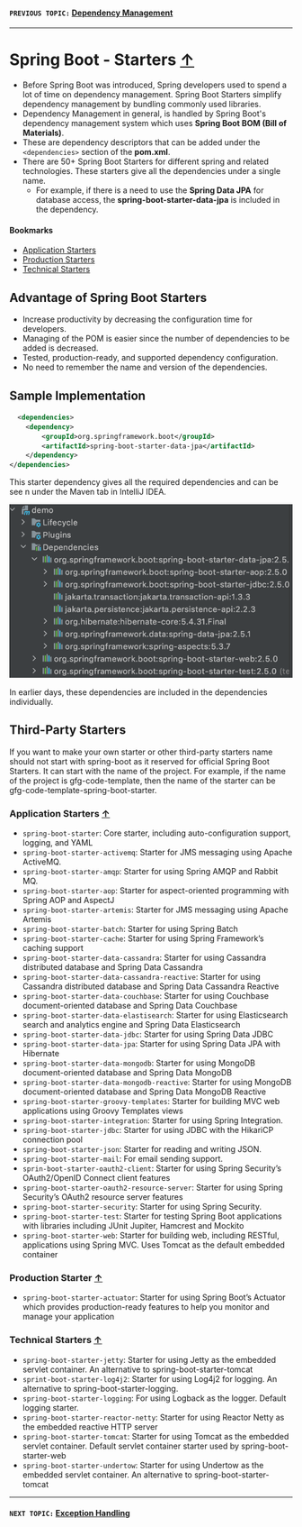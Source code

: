 #### `PREVIOUS TOPIC:` [Dependency Management](3_dependency-management.md)
-----
# Spring Boot - Starters [↑](../../../README.md#iv-spring-boot)
- Before Spring Boot was introduced, Spring developers used to spend a lot of time on dependency management. Spring Boot Starters simplify dependency management by bundling commonly used libraries.
- Dependency Management in general, is handled by Spring Boot's dependency management system which uses **Spring Boot BOM (Bill of Materials)**.
- These are dependency descriptors that can be added under the `<dependencies>` section of the **pom.xml**.
- There are 50+ Spring Boot Starters for different spring and related technologies. These starters give all the dependencies under a single name.
  - For example, if there is a need to use the **Spring Data JPA** for database access, the **spring-boot-starter-data-jpa** is included in the dependency.

#### Bookmarks
- [Application Starters](#application-starters-)
- [Production Starters](#production-starter-)
- [Technical Starters](#technical-starters-)

## Advantage of Spring Boot Starters
- Increase productivity by decreasing the configuration time for developers.
- Managing of the POM is easier since the number of dependencies to be added is decreased.
- Tested, production-ready, and supported dependency configuration.
- No need to remember the name and version of the dependencies.

## Sample Implementation

```xml
  <dependencies>
    <dependency>
        <groupId>org.springframework.boot</groupId>
        <artifactId>spring-boot-starter-data-jpa</artifactId>
    </dependency>
</dependencies>
```

This starter dependency gives all the required dependencies and can be see n under the Maven tab in IntelliJ IDEA.

<div align="center"><img src="../../../img/spring-jpa-starter-sample.png" alt="spring-jpa-starter-sample"/></div>

In earlier days, these dependencies are included in the dependencies individually.

## Third-Party Starters 
If you want to make your own starter or other third-party starters name should not start with spring-boot as it reserved for official Spring Boot Starters. 
It can start with the name of the project. For example, if the name of the project is gfg-code-template, then the name of the starter can be gfg-code-template-spring-boot-starter.

### Application Starters [↑](#spring-boot---starters-)
- `spring-boot-starter`: Core starter, including auto-configuration support, logging, and YAML
- `spring-boot-starter-activemq`: Starter for JMS messaging using Apache ActiveMQ.
- `spring-boot-starter-amqp`: Starter for using Spring AMQP and Rabbit MQ.
- `spring-boot-starter-aop`: Starter for aspect-oriented programming with Spring AOP and AspectJ
- `spring-boot-starter-artemis`: Starter for JMS messaging using Apache Artemis
- `spring-boot-starter-batch`: Starter for using Spring Batch
- `spring-boot-starter-cache`: Starter for using Spring Framework’s caching support
- `spring-boot-starter-data-cassandra`: Starter for using Cassandra distributed database and Spring Data Cassandra
- `spring-boot-starter-data-cassandra-reactive`: Starter for using Cassandra distributed database and Spring Data Cassandra Reactive
- `spring-boot-starter-data-couchbase`: Starter for using Couchbase document-oriented database and Spring Data Couchbase
- `spring-boot-starter-data-elastisearch`: Starter for using Elasticsearch search and analytics engine and Spring Data Elasticsearch
- `spring-boot-starter-data-jdbc`: Starter for using Spring Data JDBC
- `spring-boot-starter-data-jpa`: Starter for using Spring Data JPA with Hibernate
- `spring-boot-starter-data-mongodb`: Starter for using MongoDB document-oriented database and Spring Data MongoDB
- `spring-boot-starter-data-mongodb-reactive`: Starter for using MongoDB document-oriented database and Spring Data MongoDB Reactive
- `spring-boot-starter-groovy-templates`: Starter for building MVC web applications using Groovy Templates views
- `spring-boot-starter-integration`: Starter for using Spring Integration.
- `spring-boot-starter-jdbc`: Starter for using JDBC with the HikariCP connection pool
- `spring-boot-starter-json`: Starter for reading and writing JSON.
- `spring-boot-starter-mail`: For email sending support.
- `sprin-boot-starter-oauth2-client`: Starter for using Spring Security’s OAuth2/OpenID Connect client features
- `spring-boot-starter-oauth2-resource-server`: Starter for using Spring Security’s OAuth2 resource server features
- `spring-boot-starter-security`: Starter for using Spring Security.
- `spring-boot-starter-test`: Starter for testing Spring Boot applications with libraries including JUnit Jupiter, Hamcrest and Mockito
- `spring-boot-starter-web`: Starter for building web, including RESTful, applications using Spring MVC. Uses Tomcat as the default embedded container

### Production Starter [↑](#spring-boot---starters-)
- `spring-boot-starter-actuator`: Starter for using Spring Boot’s Actuator which provides production-ready features to help you monitor and manage your application

### Technical Starters [↑](#spring-boot---starters-)
- `spring-boot-starter-jetty`: Starter for using Jetty as the embedded servlet container. An alternative to spring-boot-starter-tomcat
- `sprint-boot-starter-log4j2`: Starter for using Log4j2 for logging. An alternative to spring-boot-starter-logging.
- `spring-boot-starter-logging`: For using Logback as the logger. Default logging starter.
- `spring-boot-starter-reactor-netty`: Starter for using Reactor Netty as the embedded reactive HTTP server
- `spring-boot-starter-tomcat`: Starter for using Tomcat as the embedded servlet container. Default servlet container starter used by spring-boot-starter-web
- `spring-boot-starter-undertow`: Starter for using Undertow as the embedded servlet container. An alternative to spring-boot-starter-tomcat

-----
#### `NEXT TOPIC:` [Exception Handling](5_exception-handling.md)